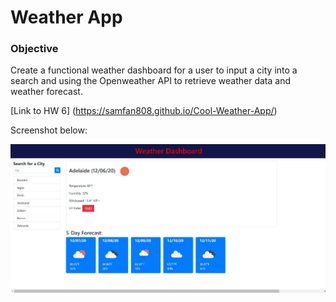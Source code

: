 # Weather App

### Objective

Create a functional weather dashboard for a user to input a city into a search and using the Openweather API to retrieve weather data and weather forecast.

[Link to HW 6] (https://samfan808.github.io/Cool-Weather-App/)

Screenshot below:

<img src="./Assets/Screen_1_hw_06.png">
